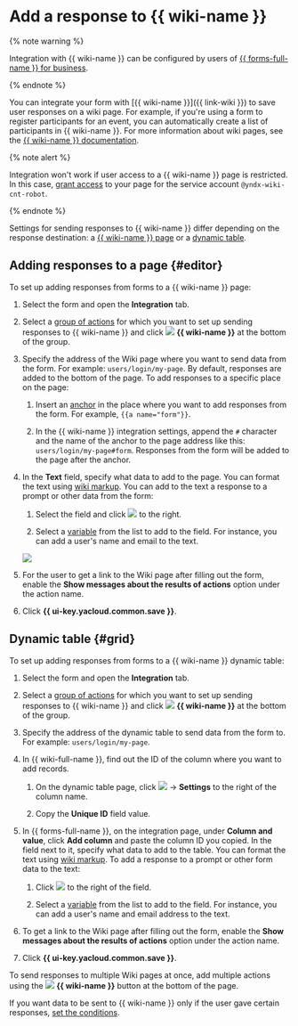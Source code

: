 # Add a response to {{ wiki-name }}


{% note warning %}

Integration with {{ wiki-name }} can be configured by users of [{{ forms-full-name }} for business](forms-for-org.md).

{% endnote %}


You can integrate your form with [{{ wiki-name }}]({{ link-wiki }}) to save user responses on a wiki page. For example, if you're using a form to register participants for an event, you can automatically create a list of participants in {{ wiki-name }}. For more information about wiki pages, see the [{{ wiki-name }} documentation](../wiki/old-editor.md).

{% note alert %}

Integration won't work if user access to a {{ wiki-name }} page is restricted. In this case, [grant access](../wiki/page-management/access-setup.md) to your page for the service account `@yndx-wiki-cnt-robot`.

{% endnote %}

Settings for sending responses to {{ wiki-name }} differ depending on the response destination: a [{{ wiki-name }} page](#editor) or a [dynamic table](#grid).

## Adding responses to a page {#editor}

To set up adding responses from forms to a {{ wiki-name }} page:

1. Select the form and open the **Integration** tab.

1. Select a [group of actions](notifications.md#add-integration) for which you want to set up sending responses to {{ wiki-name }} and click ![](../_assets/forms/wiki-notification-new.png) **{{ wiki-name }}** at the bottom of the group.

1. Specify the address of the Wiki page where you want to send data from the form. For example: `users/login/my-page`. By default, responses are added to the bottom of the page. To add responses to a specific place on the page:

   1. Insert an [anchor](../wiki/actions/anchor.md) in the place where you want to add responses from the form. For example, `{{a name="form"}}`.

   1. In the {{ wiki-name }} integration settings, append the `#` character and the name of the anchor to the page address like this: `users/login/my-page#form`. Responses from the form will be added to the page after the anchor.

1. In the **Text** field, specify what data to add to the page. You can format the text using [wiki markup](../wiki/static-markup.md).
   You can add to the text a response to a prompt or other data from the form:

   1. Select the field and click ![](../_assets/forms/add-var.png) to the right.

   1. Select a [variable](vars.md) from the list to add to the field. For instance, you can add a user's name and email to the text.

   ![](../_assets/forms/wiki-var-example-new.png)

1. For the user to get a link to the Wiki page after filling out the form, enable the **Show messages about the results of actions** option under the action name.

1. Click **{{ ui-key.yacloud.common.save }}**.

## Dynamic table {#grid}

To set up adding responses from forms to a {{ wiki-name }} dynamic table:

1. Select the form and open the **Integration** tab.

1. Select a [group of actions](notifications.md#add-integration) for which you want to set up sending responses to {{ wiki-name }} and click ![](../_assets/forms/wiki-notification-new.png) **{{ wiki-name }}** at the bottom of the group.

1. Specify the address of the dynamic table to send data from the form to. For example: `users/login/my-page`.

1. In {{ wiki-full-name }}, find out the ID of the column where you want to add records.

   1. On the dynamic table page, click ![](../_assets/wiki/svg/actions-icon.svg) → **Settings** to the right of the column name.

   1. Copy the **Unique ID** field value.

1. In {{ forms-full-name }}, on the integration page, under **Column and value**, click **Add column** and paste the column ID you copied. In the field next to it, specify what data to add to the table. You can format the text using [wiki markup](../wiki/static-markup.md). To add a response to a prompt or other form data to the text:

   1. Click ![](../_assets/forms/add-var.png) to the right of the field.

   1. Select a [variable](vars.md) from the list to add to the field. For instance, you can add a user's name and email address to the text.

1. To get a link to the Wiki page after filling out the form, enable the **Show messages about the results of actions** option under the action name.

1. Click **{{ ui-key.yacloud.common.save }}**.

To send responses to multiple Wiki pages at once, add multiple actions using the ![](../_assets/forms/wiki-notification-new.png) **{{ wiki-name }}** button at the bottom of the page. 

If you want data to be sent to {{ wiki-name }} only if the user gave certain responses, [set the conditions](notifications.md#section_xlw_rjc_tbb).